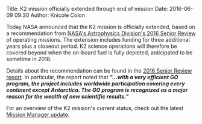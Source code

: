 Title: K2 mission officially extended through end of mission
Date: 2016-06-09 09:30
Author: Knicole Colon

Today NASA announced that the K2 mission is officially extended, based on a recommendation from [NASA's Astrophysics Division's 2016 Senior Review](http://science.nasa.gov/astrophysics/2016-senior-review-operating-missions/) of operating missions.  The extension includes funding for three additional years plus a closeout period.  K2 science operations will therefore be covered beyond when the on-board fuel is fully depleted, anticipated to be sometime in 2018.

Details about the recommendation can be found in the [2016 Senior Review report](http://science.nasa.gov/astrophysics/documents/).  In particular, the report noted that <b><i> "...with a very efficient GO program, the project includes worldwide participation covering every continent except Antarctica. The GO program is recognized as a major reason for the wealth of new scientific results." </i></b>

For an overview of the K2 mission's current status, check out the latest [Mission Manager update](https://www.nasa.gov/feature/ames/kepler/mission-manager-update-k2-marches-on/).
